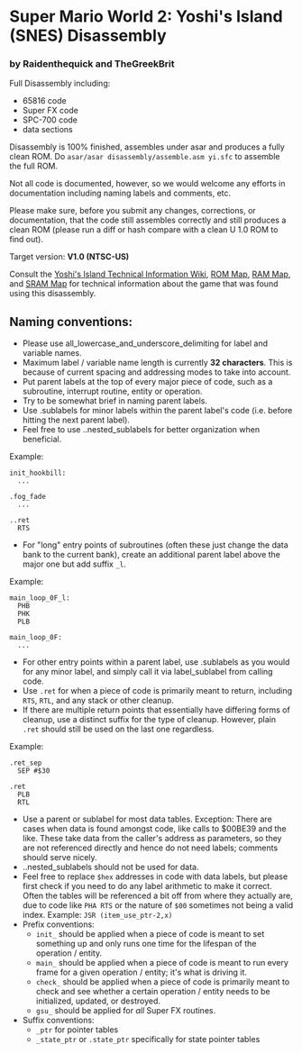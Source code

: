 # Super Mario World 2: Yoshi's Island (SNES) Disassembly

### by Raidenthequick and TheGreekBrit

Full Disassembly including:

- 65816 code
- Super FX code
- SPC-700 code
- data sections

Disassembly is 100% finished, assembles under asar and produces a fully clean ROM. Do `asar/asar disassembly/assemble.asm yi.sfc` to assemble the full ROM.

Not all code is documented, however, so we would welcome any efforts in documentation including naming labels and comments, etc.

Please make sure, before you submit any changes, corrections, or documentation, that the code still assembles correctly and still produces a clean ROM (please run a diff or hash compare with a clean U 1.0 ROM to find out).

Target version:
**V1.0 (NTSC-US)**

Consult the [Yoshi's Island Technical Information Wiki](http://yoshidis.wikia.com), [ROM Map](http://www.smwcentral.net/?p=nmap&m=yirom), [RAM Map](http://www.smwcentral.net/?p=nmap&m=yiram), and [SRAM Map](http://www.smwcentral.net/?p=nmap&m=yisram) for technical information about the game that was found using this disassembly.

## Naming conventions:

- Please use all_lowercase_and_underscore_delimiting for label and variable names.
- Maximum label / variable name length is currently **32 characters**. This is because of current spacing and addressing modes to take into account.
- Put parent labels at the top of every major piece of code, such as a subroutine, interrupt routine, entity or operation.
- Try to be somewhat brief in naming parent labels.
- Use .sublabels for minor labels within the parent label's code (i.e. before hitting the next parent label).
- Feel free to use ..nested_sublabels for better organization when beneficial.

Example:

    init_hookbill:
      ...

    .fog_fade
      ...

    ..ret
      RTS


- For "long" entry points of subroutines (often these just change the data bank to the current bank), create an additional parent label above the major one but add suffix `_l`.

Example:

    main_loop_0F_l:
      PHB
      PHK
      PLB

    main_loop_0F:
      ...

- For other entry points within a parent label, use .sublabels as you would for any minor label, and simply call it via label_sublabel from calling code.
- Use `.ret` for when a piece of code is primarily meant to return, including `RTS`, `RTL`, and any stack or other cleanup.
- If there are multiple return points that essentially have differing forms of cleanup, use a distinct suffix for the type of cleanup. However, plain `.ret` should still be used on the last one regardless.

Example:

    .ret_sep
      SEP #$30

    .ret
      PLB
      RTL

- Use a parent or sublabel for most data tables. Exception: There are cases when data is found amongst code, like calls to $00BE39 and the like. These take data from the caller's address as parameters, so they are not referenced directly and hence do not need labels; comments should serve nicely.
- ..nested_sublabels should not be used for data.
- Feel free to replace `$hex` addresses in code with data labels, but please first check if you need to do any label arithmetic to make it correct. Often the tables will be referenced a bit off from where they actually are, due to code like `PHA RTS` or the nature of `$00` sometimes not being a valid index. Example: `JSR (item_use_ptr-2,x)`
- Prefix conventions:
  - `init_` should be applied when a piece of code is meant to set something up and only runs one time for the lifespan of the operation / entity.
  - `main_` should be applied when a piece of code is meant to run every frame for a given operation / entity; it's what is driving it.
  - `check_` should be applied when a piece of code is primarily meant to check and see whether a certain operation / entity needs to be initialized, updated, or destroyed.
  - `gsu_` should be applied for *all* Super FX routines.
- Suffix conventions:
  - `_ptr` for pointer tables
  - `_state_ptr` or `.state_ptr` specifically for state pointer tables
